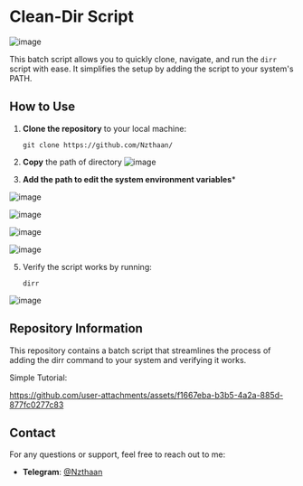 # Clean-Dir Script

![image](https://github.com/user-attachments/assets/91a8a226-811a-4bf6-8324-a15f23229fa8)




This batch script allows you to quickly clone, navigate, and run the `dirr` script with ease. It simplifies the setup by adding the script to your system's PATH.

## How to Use

1. **Clone the repository** to your local machine:
   ```
   git clone https://github.com/Nzthaan/
   
2. **Copy** the path of directory
   ![image](https://github.com/user-attachments/assets/f9bd82b0-2b19-4c1c-9f6c-29fceacff012)

4. **Add the path to edit the system environment variables***

![image](https://github.com/user-attachments/assets/c4529d3f-c0cf-41b8-b2c2-567f9a6fcd5f)

![image](https://github.com/user-attachments/assets/44e0bdc7-8f04-4b60-89c4-67fd52f62655)

![image](https://github.com/user-attachments/assets/56e9306a-d9a5-49e8-900a-d477f283784f)

![image](https://github.com/user-attachments/assets/ae3d2034-b79b-42d4-b8f5-e1a9f2f2f2fc)


5. Verify the script works by running:
   ```
   dirr

![image](https://github.com/user-attachments/assets/3fcea57b-4e2f-4c76-ab4e-00554b394d53)

   

## Repository Information
This repository contains a batch script that streamlines the process of adding the dirr command to your system and verifying it works.

Simple Tutorial:

https://github.com/user-attachments/assets/f1667eba-b3b5-4a2a-885d-877fc0277c83

## Contact

For any questions or support, feel free to reach out to me:

- **Telegram**: [@Nzthaan](https://t.me/Nzthaan)



